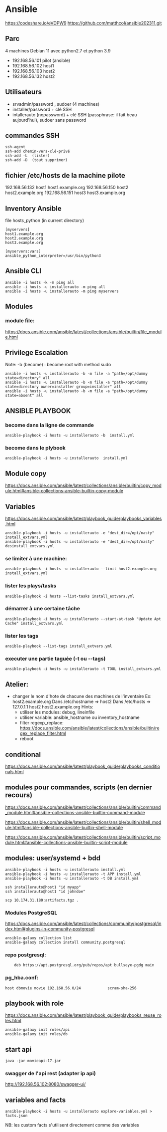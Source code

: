 # Ansible
https://codeshare.io/eVDPW9
https://github.com/matthcol/ansible202311.git

## Parc
4 machines Debian 11 avec python2.7 et python 3.9
- 192.168.56.101 pilot (ansible)
- 192.168.56.102 host1
- 192.168.56.103 host2
- 192.168.56.132 host2
																											
## Utilisateurs
- srvadmin/password , sudoer (4 machines)
- installer/password + clé SSH
- intallerauto (nopassword) + clé SSH (passphrase: il fait beau aujourd'hui), sudoer sans password

## commandes SSH
```
ssh-agent
ssh-add chemin-vers-clé-privé
ssh-add -L  (lister)
ssh-add -D  (tout supprimer)
```

## fichier /etc/hosts de la machine pilote
192.168.56.132 host1 host1.example.org
192.168.56.150 host2 host2.example.org
192.168.56.151 host3 host3.example.org

## Inventory Ansible
file hosts_python (in current directory)
```
[myservers]
host1.example.org
host2.example.org
host3.example.org

[myservers:vars]
ansible_python_interpreter=/usr/bin/python3
```
## Ansible CLI

```
ansible -i hosts -k -m ping all
ansible -i hosts -u installerauto -m ping all
ansible -i hosts -u installerauto -m ping myservers 
```


## Modules
### module file:
https://docs.ansible.com/ansible/latest/collections/ansible/builtin/file_module.html

## Privilege Escalation
Note: -b (become) : become root with method sudo
```
ansible -i hosts -u installerauto -b -m file -a "path=/opt/dummy state=directory" all
ansible -i hosts -u installerauto -b -m file -a "path=/opt/dummy state=directory owner=installer group=installer" all
ansible -i hosts -u installerauto -b -m file -a "path=/opt/dummy state=absent" all 
```

## ANSIBLE PLAYBOOK
### become dans la ligne de commande
```
ansible-playbook -i hosts -u installerauto -b  install.yml
```
### become dans le plybook
```
ansible-playbook -i hosts -u installerauto  install.yml
```

## Module copy
https://docs.ansible.com/ansible/latest/collections/ansible/builtin/copy_module.html#ansible-collections-ansible-builtin-copy-module

## Variables
https://docs.ansible.com/ansible/latest/playbook_guide/playbooks_variables.html

```
ansible-playbook -i hosts -u installerauto -e "dest_dir=/opt/nasty" install_extvars.yml 
ansible-playbook -i hosts -u installerauto -e "dest_dir=/opt/nasty" desinstall_extvars.yml 
```

### se limiter à une machine:
```
ansible-playbook -i hosts -u installerauto --limit host2.example.org install_extvars.yml 
```
### lister les plays/tasks
```
ansible-playbook -i hosts --list-tasks install_extvars.yml
```
### démarrer à une certaine tâche
```
ansible-playbook -i hosts -u installerauto --start-at-task "Update Apt Cache" install_extvars.yml
```
### lister les tags
```
ansible-playbook --list-tags install_extvars.yml
```

### executer une partie taguée (-t ou --tags)
```
ansible-playbook -i hosts -u installerauto -t TOOL install_extvars.yml
```

## Atelier:
- changer le nom d'hote de chacune des machines de l'inventaire
Ex: host2.example.org
Dans /etc/hostname => host2
Dans /etc/hosts => 127.0.1.1   host2 host2.example.org
Hints: 
  - utiliser les modules: debug, lineinfile
  - utiliser variable: ansible_hostname ou inventory_hostname
  - filter regexp_replace: https://docs.ansible.com/ansible/latest/collections/ansible/builtin/regex_replace_filter.html
  - reboot

## conditional
https://docs.ansible.com/ansible/latest/playbook_guide/playbooks_conditionals.html

## modules pour commandes, scripts (en dernier recours)
https://docs.ansible.com/ansible/latest/collections/ansible/builtin/command_module.html#ansible-collections-ansible-builtin-command-module

https://docs.ansible.com/ansible/latest/collections/ansible/builtin/shell_module.html#ansible-collections-ansible-builtin-shell-module

https://docs.ansible.com/ansible/latest/collections/ansible/builtin/script_module.html#ansible-collections-ansible-builtin-script-module

## modules: user/systemd + bdd
```
ansible-playbook -i hosts -u installerauto install.yml 
ansible-playbook -i hosts -u installerauto -t APP install.yml 
ansible-playbook -i hosts -u installerauto -t DB install.yml 

ssh installerauto@host1 "id myapp"
ssh installerauto@host1 "id johndoe"

scp 10.174.31.180:artifacts.tgz .
```

### Modules PostgreSQL
https://docs.ansible.com/ansible/latest/collections/community/postgresql/index.html#plugins-in-community-postgresql

```
ansible-galaxy collection list
ansible-galaxy collection install community.postgresql
```

### repo postgresql:
```
	deb https://apt.postgresql.org/pub/repos/apt bullseye-pgdg main
```  
### pg_hba.conf: 
```
host dbmovie movie 192.168.56.0/24            scram-sha-256
```

## playbook with role

https://docs.ansible.com/ansible/latest/playbook_guide/playbooks_reuse_roles.html

```
ansible-galaxy init roles/api
ansible-galaxy init roles/db
```

## start api
```
java -jar movieapi-17.jar
```

### swagger de l'api rest (adapter ip api)
http://192.168.56.102:8080/swagger-ui/

## variables and facts
```
ansible-playbook -i hosts -u installerauto explore-variables.yml > facts.json
```
 
NB: les custom facts s'utilisent directement comme des variables





